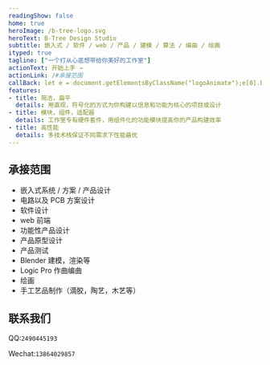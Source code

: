```yaml
---
readingShow: false
home: true
heroImage: /b-tree-logo.svg
heroText: B-Tree Design Studio
subtitle: 嵌入式 / 软件 / web / 产品 / 建模 / 算法 / 编曲 / 绘画
ityped: true
tagline: ["一个打从心底想带给你美好的工作室"]
actionText: 开始上手 →
actionLink: /#承接范围
callBack: let e = document.getElementsByClassName("logoAnimate");e[0].beginElement();e[1].beginElement();setTimeout(()=>{ $("#btree").addClass("btree"); }, 100);
features:
- title: 简洁，扁平
  details: 用直观，符号化的方式为你构建以信息和功能为核心的项目或设计
- title: 模块，组件，适配器
  details: 工作室专有硬件套件，用组件化的功能模块提高你的产品构建效率
- title: 高性能
  details: 多技术栈保证不同需求下性能最优
---
```


## 承接范围

- 嵌入式系统 / 方案 / 产品设计
- 电路以及 PCB 方案设计
- 软件设计
- web 前端
- 功能性产品设计
- 产品原型设计
- 产品测试
- Blender 建模，渲染等
- Logic Pro 作曲编曲
- 绘画
- 手工艺品制作（滴胶，陶艺，木艺等）

## 联系我们

QQ:`2490445193`

Wechat:`13864029857`

<svg aria-hidden="true" focusable="false" style="width:0;height:0;position:absolute;">
        <linearGradient
          id="gradient"
          gradientUnits="userSpaceOnUse"
          x1="1"
          y1="1"
          x2="216"
          y2="204"
        >
          <stop offset="0%" stop-color="#80ee9d">
            <animate class="logoAnimate" begin="indefinite" attributeName="stop-color" values="#55AE9C;#55AE9C;#55AE9C;#55AE9C;#55AE9C;#55AE9C;#55AE9C;#55AE9C;#80ee9d" dur="1.6s" />
          </stop>
          <stop offset="100%" stop-color="#66ccff">
            <animate class="logoAnimate" begin="indefinite" attributeName="stop-color" values="#55AE9C;#55AE9C;#55AE9C;#55AE9C;#55AE9C;#55AE9C;#55AE9C;#55AE9C;#66ccff" dur="1.6s" />
          </stop>
        </linearGradient>
      </svg>
